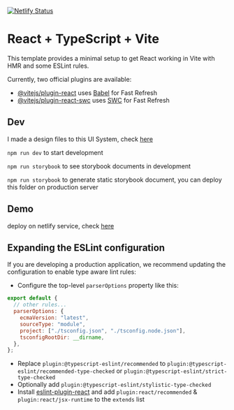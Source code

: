 [![Netlify Status](https://api.netlify.com/api/v1/badges/5eaa47ef-bcfa-4761-8072-2a8c92cdc6df/deploy-status)](https://app.netlify.com/sites/yui-demo/deploys)
# React + TypeScript + Vite

This template provides a minimal setup to get React working in Vite with HMR and some ESLint rules.

Currently, two official plugins are available:

- [@vitejs/plugin-react](https://github.com/vitejs/vite-plugin-react/blob/main/packages/plugin-react/README.md) uses [Babel](https://babeljs.io/) for Fast Refresh
- [@vitejs/plugin-react-swc](https://github.com/vitejs/vite-plugin-react-swc) uses [SWC](https://swc.rs/) for Fast Refresh

## Dev

I made a design files to this UI System, check [here](https://www.figma.com/design/bcsQ0UZR7qNWhkbhIeqvAk/YUI---Design?node-id=8-4&t=Z3uRY7IWrWav3X4a-1)

`npm run dev` to start development

`npm run storybook` to see storybook documents in development

`npm run storybook` to generate static storybook document, you can deploy this folder on production server

## Demo

deploy on netlify service, check [here](https://yui-demo.netlify.app/)

## Expanding the ESLint configuration

If you are developing a production application, we recommend updating the configuration to enable type aware lint rules:

- Configure the top-level `parserOptions` property like this:

```js
export default {
  // other rules...
  parserOptions: {
    ecmaVersion: "latest",
    sourceType: "module",
    project: ["./tsconfig.json", "./tsconfig.node.json"],
    tsconfigRootDir: __dirname,
  },
};
```

- Replace `plugin:@typescript-eslint/recommended` to `plugin:@typescript-eslint/recommended-type-checked` or `plugin:@typescript-eslint/strict-type-checked`
- Optionally add `plugin:@typescript-eslint/stylistic-type-checked`
- Install [eslint-plugin-react](https://github.com/jsx-eslint/eslint-plugin-react) and add `plugin:react/recommended` & `plugin:react/jsx-runtime` to the `extends` list
